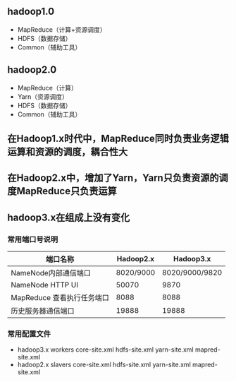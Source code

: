 ## hadoop1.0
- MapReduce（计算+资源调度）
- HDFS（数据存储）
- Common（辅助工具）

## hadoop2.0
- MapReduce（计算）
- Yarn（资源调度）
- HDFS（数据存储）
- Common（辅助工具）

## 在Hadoop1.x时代中，MapReduce同时负责业务逻辑运算和资源的调度，耦合性大
## 在Hadoop2.x中，增加了Yarn，Yarn只负责资源的调度MapReduce只负责运算
## hadoop3.x在组成上没有变化

### 常用端口号说明

端口名称 | Hadoop2.x | Hadoop3.x
---|---|---
NameNode内部通信端口 | 8020/9000 | 8020/9000/9820
NameNode HTTP UI | 50070 | 9870
MapReduce 查看执行任务端口 | 8088 | 8088
历史服务器通信端口 | 19888 | 19888

### 常用配置文件
- hadoop3.x workers core-site.xml hdfs-site.xml yarn-site.xml mapred-site.xml
- hadoop2.x slavers core-site.xml hdfs-site.xml yarn-site.xml mapred-site.xml




